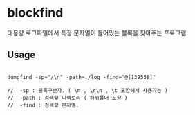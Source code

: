 blockfind
=========

대용량 로그파일에서 특정 문자열이 들어있는 블록을 찾아주는 프로그램.

Usage 
-----
```

dumpfind -sp="/\n" -path=./log -find="@[139558]"

//  -sp : 블록구분자. ( \n , \r\n , \t 포함해서 사용가능 )
//  -path : 검색할 디렉토리 ( 하위폴더 포함 )
//  -find : 검색할 문자열.
```


